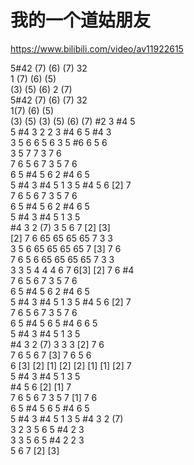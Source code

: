 # 我的一个道姑朋友

<https://www.bilibili.com/video/av11922615>

5#42 (7) (6) (7) 32  
1 (7) (6) (5)  
(3) (5) (6) 2 (7)  
5#42 (7) (6) (7) 32  
1(7) (6) (5)  
(3) (5) (3) (5) (6) (7) #2 3 #4 5  
5 #4 3 2 2 3 #4 6 5 #4 3  
3 5 6 6 5 6 3 5 #6 6 5 6  
3 5 7 7 3 7 6  
7 6 5 6 7 3 5 7 6  
6 5 #4 5 6 2 #4 6 5  
5 #4 3 #4 5 1 3 5 #4 5 6 [2] 7  
7 6 5 6 7 3 5 7 6  
6 5 #4 5 6 2 #4 6 5  
5 #4 3 #4 5 1 3 5  
 #4 3 2 (7) 3 5 6 7 [2] [3]  
[2] 7 6 65 65 65 65 7 3 3  
3 5 6 65 65 65 65 7 [3] 7 6  
7 6 5 6 65 65 65 65 7 3 3  
3 3 5 4 4 4 6 7 6[3] [2] 7 6 #4  
7 6 5 6 7 3 5 7 6  
6 5 #4 5 6 2 #4 6 5  
5 #4 3 #4 5 1 3 5 #4 5 6 [2] 7  
7 6 5 6 7 3 5 7 6  
6 5 #4 5 6 5 #4 6 6 5  
5 #4 3 #4 5 1 3 5  
 #4 3 2 (7) 3 3 3 [2] 7 6  
7 6 5 6 7 [3] 7 6 5 6  
6 [3] [2] [1] [2] [2] [1] [1] [2] 7  
5 #4 3 #4 5 1 3 5  
 #4 5 6 [2] [1] 7  
7 6 5 6 7 3 5 7 [1] 7 6  
6 5 #4 5 6 5 #4 6 5  
5 #4 3 #4 5 1 3 5 #4 3 2 (7)  
3 2 3 5 6 5 #4 2 3  
3 3 5 6 5 #4 2 2 3  
5 6 7 [2] [3]  